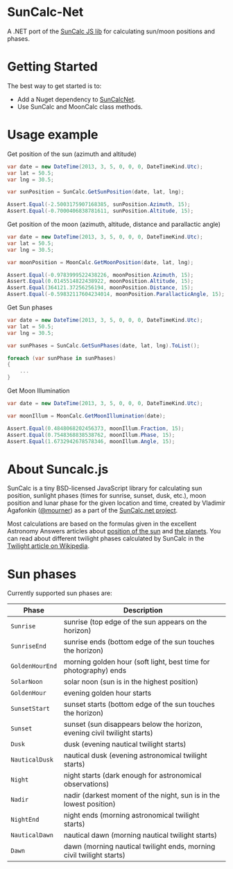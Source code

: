 SunCalc-Net
============

A .NET port of the [SunCalc JS lib](https://github.com/mourner/suncalc) for calculating sun/moon positions and phases.

Getting Started
============

The best way to get started is to:

- Add a Nuget dependency to [SunCalcNet](https://www.nuget.org/packages/SunCalcNet/).
- Use SunCalc and MoonCalc class methods. 

Usage example
==========

Get position of the sun (azimuth and altitude)
```csharp
var date = new DateTime(2013, 3, 5, 0, 0, 0, DateTimeKind.Utc);
var lat = 50.5;
var lng = 30.5;

var sunPosition = SunCalc.GetSunPosition(date, lat, lng);

Assert.Equal(-2.5003175907168385, sunPosition.Azimuth, 15);
Assert.Equal(-0.7000406838781611, sunPosition.Altitude, 15);
```
Get position of the moon (azimuth, altitude, distance and parallactic angle)
```csharp
var date = new DateTime(2013, 3, 5, 0, 0, 0, DateTimeKind.Utc);
var lat = 50.5;
var lng = 30.5;

var moonPosition = MoonCalc.GetMoonPosition(date, lat, lng);

Assert.Equal(-0.9783999522438226, moonPosition.Azimuth, 15);
Assert.Equal(0.0145514822438922, moonPosition.Altitude, 15);
Assert.Equal(364121.37256256194, moonPosition.Distance, 15);
Assert.Equal(-0.59832117604234014, moonPosition.ParallacticAngle, 15);
```
Get Sun phases
```csharp
var date = new DateTime(2013, 3, 5, 0, 0, 0, DateTimeKind.Utc);
var lat = 50.5;
var lng = 30.5;

var sunPhases = SunCalc.GetSunPhases(date, lat, lng).ToList();

foreach (var sunPhase in sunPhases)
{
    ...
}
```
Get Moon Illumination
```csharp
var date = new DateTime(2013, 3, 5, 0, 0, 0, DateTimeKind.Utc);

var moonIllum = MoonCalc.GetMoonIllumination(date);

Assert.Equal(0.4848068202456373, moonIllum.Fraction, 15);
Assert.Equal(0.7548368838538762, moonIllum.Phase, 15);
Assert.Equal(1.6732942678578346, moonIllum.Angle, 15);
```

About Suncalc.js
==========

SunCalc is a tiny BSD-licensed JavaScript library for calculating sun position, sunlight phases (times for sunrise, sunset, dusk, etc.), moon position and lunar phase for the given location and time, created by Vladimir Agafonkin ([@mourner](https://github.com/mourner))
as a part of the [SunCalc.net project](http://suncalc.net).

Most calculations are based on the formulas given in the excellent Astronomy Answers articles
about [position of the sun](http://aa.quae.nl/en/reken/zonpositie.html)
and [the planets](http://aa.quae.nl/en/reken/hemelpositie.html).
You can read about different twilight phases calculated by SunCalc
in the [Twilight article on Wikipedia](http://en.wikipedia.org/wiki/Twilight).

Sun phases
==========

Currently supported sun phases are:

| Phase           | Description                                                              |
| --------------- | ------------------------------------------------------------------------ |
| `Sunrise`       | sunrise (top edge of the sun appears on the horizon)                     |
| `SunriseEnd`    | sunrise ends (bottom edge of the sun touches the horizon)                |
| `GoldenHourEnd` | morning golden hour (soft light, best time for photography) ends         |
| `SolarNoon`     | solar noon (sun is in the highest position)                              |
| `GoldenHour`    | evening golden hour starts                                               |
| `SunsetStart`   | sunset starts (bottom edge of the sun touches the horizon)               |
| `Sunset`        | sunset (sun disappears below the horizon, evening civil twilight starts) |
| `Dusk`          | dusk (evening nautical twilight starts)                                  |
| `NauticalDusk`  | nautical dusk (evening astronomical twilight starts)                     |
| `Night`         | night starts (dark enough for astronomical observations)                 |
| `Nadir`         | nadir (darkest moment of the night, sun is in the lowest position)       |
| `NightEnd`      | night ends (morning astronomical twilight starts)                        |
| `NauticalDawn`  | nautical dawn (morning nautical twilight starts)                         |
| `Dawn`          | dawn (morning nautical twilight ends, morning civil twilight starts)     |
